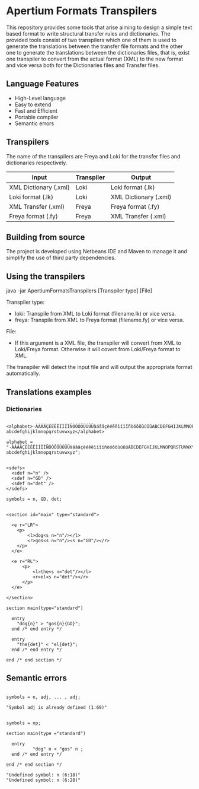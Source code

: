 # Apertium Formats Transpilers #

This repository provides some tools that arise aiming to design a simple text based format to write structural transfer rules and dictionaries. The provided tools consist of two transpilers which one of them is used to generate the translations between the transfer file formats and the other one to generate the translations between the dictionaries files, that is, exist one transpiler to convert from the actual format (XML) to the new format and vice versa both for  the Dictionaries files and Transfer files.

## Language Features ##

* High-Level language
* Easy to extend
* Fast and Efficient
* Portable compiler
* Semantic errors

## Transpilers ##

The name of the transpilers are Freya and Loki for the transfer files and dictionaries respectively.

Input                 | Transpiler     | Output
--------------------- | -------------- | -------------
XML Dictionary (.xml) | Loki           | Loki format (.lk)
Loki format (.lk)     | Loki           | XML Dictionary (.xml)
XML Transfer (.xml)   | Freya          | Freya format (.fy)
Freya format (.fy)    | Freya          | XML Transfer (.xml)

## Building from source ##

The project is developed using Netbeans IDE and Maven to manage it and simplify the use of third party dependencies.

## Using the transpilers ##

java -jar ApertiumFormatsTranspilers [Transpiler type] [File]  

Transpiler type:
  + loki: Transpile from XML to Loki format (filename.lk) or vice versa.
  + freya: Transpile from XML to Freya format (filename.fy) or vice versa.

File:  
  + If this argument is a XML file, the transpiler will convert from XML to Loki/Freya format. Otherwise it will covert from Loki/Freya format to XML.

The transpiler will detect the input file and will output the appropriate format automatically.

## Translations examples ##

### Dictionaries ###


```

<alphabet>·ÀÁÂÄÇÈÉÊËÌÍÎÏÑÒÓÔÖÙÚÛÜàáâäçèéêëìíîïñòóôöùúûüABCDEFGHIJKLMNOPQRSTUVWXYZ
abcdefghijklmnopqrstuvwxyz</alphabet>

alphabet = "·ÀÁÂÄÇÈÉÊËÌÍÎÏÑÒÓÔÖÙÚÛÜàáâäçèéêëìíîïñòóôöùúûüABCDEFGHIJKLMNOPQRSTUVWXYZ
abcdefghijklmnopqrstuvwxyz";

```

```

<sdefs>
  <sdef n="n" />
  <sdef n="GD" />
  <sdef n="det" />
</sdefs>

symbols = n, GD, det;

```

```

<section id="main" type="standard">

  <e r="LR">
    <p>
        <l>dog<s n="n"/></l>
        <r>gos<s n="n"/><s n="GD"/></r>
    </p>
  </e>

  <e r="RL">
      <p>
          <l>the<s n="det"/></l>
          <r>el<s n="det"/></r>
      </p>
  </e>

</section>

section main(type="standard")

  entry
    "dog{n}" > "gos{n}{GD}";
  end /* end entry */

  entry
    "the{det}" < "el{det}";
  end /* end entry */

end /* end section */

```

## Semantic errors ##

```

symbols = n, adj, ... , adj;

"Symbol adj is already defined (1:69)"

```

```

symbols = np;

section main(type ="standard")

  entry
          "dog" n < "gos" n ;
  end /* end entry */

end /* end section */

"Undefined symbol: n (6:18)"
"Undefined symbol: n (6:28)"

```